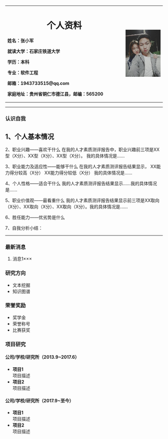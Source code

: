 <div>
<table border="0">
  <tr>
    <td width="75%">
      <h1 align="center">个人资料</h1>
      <p><b>姓名：张小军</b></p>
      <p><b>就读大学：石家庄铁道大学</b></p>
      <p><b>学历：本科</b></p>
      <p><b>专业：软件工程</b></p>
      <p><b>邮箱：1943733515@qq.com</b></p>
      <p><b>家庭地址：贵州省铜仁市德江县，邮编：565200</b></p>
    </td>
    <td width="25%">
      <img src="zhuye.jpg" width="100%">
    </td>
  </tr>
</table>
</div>

---
### 认识自我
## 1、个人基本情况

2、职业兴趣——喜欢干什么
在我的人才素质测评报告中，职业兴趣前三项是XX型（X分）、XX型（X分）、XX型（X分）。
我的具体情况是......

3、职业能力及适应性——能够干什么
在我的人才素质测评报告结果显示，
XX能力得分较高（X分）
XX能力得分较低（X分）
我的具体情况是......

4、个人性格——适合干什么
我的人才素质测评报告结果显示......我的具体情况是......

5、职业价值观——最看重什么
我的人才素质测评报告结果显示前三项是XX取向（X分）、XX取向（X分）、XX取向（X分）。我的具体情况是......

6、胜任能力——优劣势是什么

7、自我分析小结：

---

### 最新消息
1. 消息1×××

### 研究方向
- 文本挖掘
- 知识图谱

### 荣誉奖励
- 奖学金
- 荣誉称号
- 比赛获奖

### 项目研究
#### 公司/学校/研究所（2013.9~2017.6）
- **项目1**  
项目描述
- **项目2**  
项目描述

#### 公司/学校/研究所（2017.9~至今）
- **项目1**  
项目描述
- **项目2**  
项目描述
